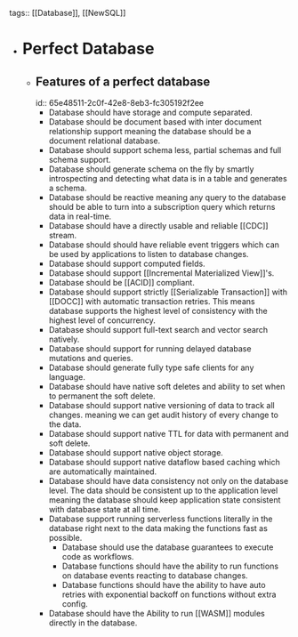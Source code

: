 tags:: [[Database]], [[NewSQL]]

- # Perfect Database
	- ## Features of a perfect database
	  id:: 65e48511-2c0f-42e8-8eb3-fc305192f2ee
		- Database should have storage and compute separated.
		- Database should be document based with inter document relationship support meaning the database should be a document relational database.
		- Database should support schema less, partial schemas and full schema support.
		- Database should generate schema on the fly by smartly introspecting and detecting what data is in a table and generates a schema.
		- Database should be reactive meaning any query to the database should be able to turn into a subscription query which returns data in real-time.
		- Database should have a directly usable and reliable [[CDC]] stream.
		- Database should should have reliable event triggers which can be used by applications to listen to database changes.
		- Database should support computed fields.
		- Database should support [[Incremental Materialized View]]'s.
		- Database should be [[ACID]] compliant.
		- Database should support strictly [[Serializable Transaction]] with [[DOCC]] with automatic transaction retries. This means database supports the highest level of consistency with the highest level of concurrency.
		- Database should support full-text search and vector search natively.
		- Database should support for running delayed database mutations and queries.
		- Database should generate fully type safe clients for any language.
		- Database should have native soft deletes and ability to set when to permanent the soft delete.
		- Database should support native versioning of data to track all changes. meaning we can get audit history of every change to the data.
		- Database should support native TTL for data with permanent and soft delete.
		- Database should support native object storage.
		- Database should support native dataflow based caching which are automatically maintained.
		- Database should have data consistency not only on the database level. The data should be consistent up to the application level meaning the database should keep application state consistent with database state at all time.
		- Database support running serverless functions literally in the database right next to the data making the functions fast as possible.
			- Database should use the database guarantees to execute code as workflows.
			- Database functions should have the ability to run functions on database events reacting to database changes.
			- Database functions should have the ability to have auto retries with exponential backoff on functions without extra config.
		- Database should have the Ability to run [[WASM]] modules directly in the database.